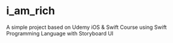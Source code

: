 # i_am_rich
A simple project based on Udemy iOS &amp; Swift Course using Swift Programming Language with Storyboard UI
